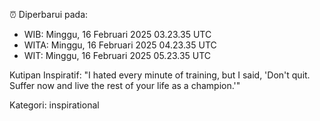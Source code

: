 ⏰ Diperbarui pada:
- WIB: Minggu, 16 Februari 2025 03.23.35 UTC
- WITA: Minggu, 16 Februari 2025 04.23.35 UTC
- WIT: Minggu, 16 Februari 2025 05.23.35 UTC

Kutipan Inspiratif:
"I hated every minute of training, but I said, 'Don't quit. Suffer now and live the rest of your life as a champion.'"


Kategori: inspirational

